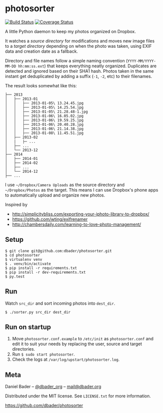 photosorter
===========

[![Build Status](https://travis-ci.org/dbader/photosorter.svg?branch=master)](https://travis-ci.org/dbader/photosorter) [![Coverage Status](https://coveralls.io/repos/dbader/photosorter/badge.png?branch=master)](https://coveralls.io/r/dbader/photosorter?branch=master)

A little Python daemon to keep my photos organized on Dropbox.

It watches a *source directory* for modifications and moves new image files to a *target directory* depending on when the photo was taken, using EXIF data and creation date as a fallback. 

Directory and file names follow a simple naming convention (`YYYY-MM/YYYY-MM-DD hh:mm:ss.ext`) that keeps everything neatly organized. Duplicates are detected and ignored based on their SHA1 hash. Photos taken in the same instant get deduplicated by adding a suffix (`-1`, `-2`, etc) to their filenames.

The result looks somewhat like this:
```
├── 2013
│   ├── 2013-01
│   │   ├── 2013-01-05\ 13.24.45.jpg
│   │   ├── 2013-01-05\ 14.25.54.jpg
│   │   ├── 2013-01-05\ 21.28.48-1.jpg
│   │   ├── 2013-01-06\ 16.05.02.jpg
│   │   ├── 2013-01-06\ 19.59.25.jpg
│   │   ├── 2013-01-06\ 20.40.28.jpg
│   │   ├── 2013-01-06\ 21.14.38.jpg
│   │   ├── 2013-01-08\ 11.45.51.jpg
│   ├── 2013-02
│   |   ├─ ...
│   ├── ...
│   └── 2013-12
├── 2014
│   ├── 2014-01
│   ├── 2014-02
│   ├── ...
│   └── 2014-12
├── ...
```

I use `~/Dropbox/Camera Uploads` as the source directory and `~/Dropbox/Photos` as the target. This means I can use Dropbox's phone apps to automatically upload and organize new photos.

Inspired by
- http://simplicitybliss.com/exporting-your-iphoto-library-to-dropbox/
- https://github.com/wting/exifrenamer
- http://chambersdaily.com/learning-to-love-photo-management/

## Setup
    $ git clone git@github.com:dbader/photosorter.git
    $ cd photosorter
    $ virtualenv venv
    $ . venv/bin/activate
    $ pip install -r requirements.txt
    $ pip install -r dev-requirements.txt
    $ py.test

## Run

Watch `src_dir` and sort incoming photos into `dest_dir`.

    $ ./sorter.py src_dir dest_dir

## Run on startup

1. Move `photosorter.conf.example` to `/etc/init` as `photosorter.conf`
   and edit it to suit your needs by replacing the user, source and target
   directories.
2. Run `$ sudo start photosorter`.
3. Check the logs at `/var/log/upstart/photosorter.log`.


## Meta

Daniel Bader – [@dbader_org](https://twitter.com/dbader_org) – mail@dbader.org

Distributed under the MIT license. See ``LICENSE.txt`` for more information.

https://github.com/dbader/photosorter
